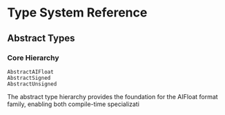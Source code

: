 # Type System Reference

## Abstract Types

### Core Hierarchy

```@docs
AbstractAIFloat
AbstractSigned
AbstractUnsigned
```

The abstract type hierarchy provides the foundation for the AIFloat format family, enabling both compile-time specializati